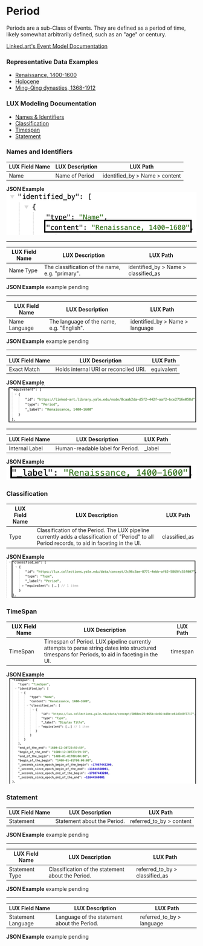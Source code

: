 # Period

Periods are a sub-Class of Events. They are defined as a period of time, likely somewhat arbitrarily defined, such as an "age" or century. 

[Linked.art's Event Model Documentation](https://linked.art/model/event/)

### Representative Data Examples

- [Renaissance, 1400-1600](https://lux.collections.yale.edu/data/activity/539ba4f0-15bf-480e-aa96-66cd4a40531e)
- [Holocene](https://lux.collections.yale.edu/data/activity/3d302672-6037-45c3-8bcb-23ed200e7721)
- [Ming-Qing dynasties, 1368-1912](https://lux.collections.yale.edu/data/activity/e43535d2-4315-497f-9132-b5160b72356e)

 

### LUX Modeling Documentation

- [Names & Identifiers](#names-and-identifiers)
- [Classification](#classification)
- [Timespan](#timespan)
- [Statement](#statement)



### Names and Identifiers

| LUX Field Name | LUX Description | LUX Path |
| -------------- | --------------- | -------- |
| Name | Name of Period | identified_by > Name > content |

**JSON Example**
![Name Content](assets/Period/name-content.png)

---

| LUX Field Name | LUX Description | LUX Path |
| -------------- | --------------- | -------- |
| Name Type | The classification of the name, e.g. "primary". | identified_by > Name > classified_as |

**JSON Example**
example pending

---

| LUX Field Name | LUX Description | LUX Path |
| -------------- | --------------- | -------- |
| Name Language | The language of the name, e.g. "English". | identified_by > Name > language |

**JSON Example**
example pending

---

| LUX Field Name | LUX Description | LUX Path |
| -------------- | --------------- | -------- |
| Exact Match | Holds internal URI or reconciled URI.  | equivalent |

**JSON Example**
![Equivalent](assets/Period/equivalent.png)

---

| LUX Field Name | LUX Description | LUX Path |
| -------------- | --------------- | -------- |
| Internal Label | Human-readable label for Period. | _label |

**JSON Example**
![Label](assets/Period/label.png)


### Classification

| LUX Field Name | LUX Description | LUX Path |
| -------------- | --------------- | -------- |
| Type | Classification of the Period. The LUX pipeline currently adds a classification of "Period" to all Period records, to aid in faceting in the UI. | classified_as |

**JSON Example**
![Classification](assets/Period/classified-as.png)


### TimeSpan

| LUX Field Name | LUX Description | LUX Path |
| -------------- | --------------- | -------- |
| TimeSpan | Timespan of Period. LUX pipeline currently attempts to parse string dates into structured timespans for Periods, to aid in faceting in the UI. | timespan |

**JSON Example**
![TimeSpan](assets/Period/timespan.png)


### Statement

| LUX Field Name | LUX Description | LUX Path |
| -------------- | --------------- | -------- |
| Statement | Statement about the Period. | referred_to_by > content |

**JSON Example**
example pending

---

| LUX Field Name | LUX Description | LUX Path |
| -------------- | --------------- | -------- |
| Statement Type | Classification of the statement about the Period. | referred_to_by > classified_as |

**JSON Example**
example pending

---

| LUX Field Name | LUX Description | LUX Path |
| -------------- | --------------- | -------- |
| Statement Language | Language of the statement about the Period.| referred_to_by > language |

**JSON Example**
example pending

